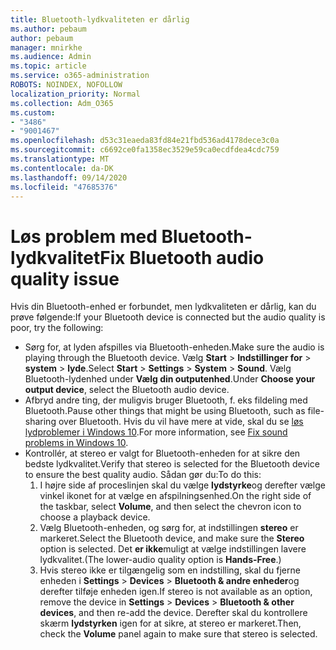```yaml
---
title: Bluetooth-lydkvaliteten er dårlig
ms.author: pebaum
author: pebaum
manager: mnirkhe
ms.audience: Admin
ms.topic: article
ms.service: o365-administration
ROBOTS: NOINDEX, NOFOLLOW
localization_priority: Normal
ms.collection: Adm_O365
ms.custom:
- "3486"
- "9001467"
ms.openlocfilehash: d53c31eaeda83fd84e21fbd536ad4178dece3c0a
ms.sourcegitcommit: c6692ce0fa1358ec3529e59ca0ecdfdea4cdc759
ms.translationtype: MT
ms.contentlocale: da-DK
ms.lasthandoff: 09/14/2020
ms.locfileid: "47685376"
---
```

# <a name="fix-bluetooth-audio-quality-issue"></a><span data-ttu-id="c267a-102">Løs problem med Bluetooth-lydkvalitet</span><span class="sxs-lookup"><span data-stu-id="c267a-102">Fix Bluetooth audio quality issue</span></span>

<span data-ttu-id="c267a-103">Hvis din Bluetooth-enhed er forbundet, men lydkvaliteten er dårlig, kan du prøve følgende:</span><span class="sxs-lookup"><span data-stu-id="c267a-103">If your Bluetooth device is connected but the audio quality is poor, try the following:</span></span>

- <span data-ttu-id="c267a-104">Sørg for, at lyden afspilles via Bluetooth-enheden.</span><span class="sxs-lookup"><span data-stu-id="c267a-104">Make sure the audio is playing through the Bluetooth device.</span></span> <span data-ttu-id="c267a-105">Vælg **Start**  >  **Indstillinger for**  >  **system**  >  **lyde**.</span><span class="sxs-lookup"><span data-stu-id="c267a-105">Select **Start** > **Settings** > **System** > **Sound**.</span></span> <span data-ttu-id="c267a-106">Vælg Bluetooth-lydenhed under **Vælg din outputenhed**.</span><span class="sxs-lookup"><span data-stu-id="c267a-106">Under **Choose your output device**, select the Bluetooth audio device.</span></span>
- <span data-ttu-id="c267a-107">Afbryd andre ting, der muligvis bruger Bluetooth, f. eks fildeling med Bluetooth.</span><span class="sxs-lookup"><span data-stu-id="c267a-107">Pause other things that might be using Bluetooth, such as file-sharing over Bluetooth.</span></span> <span data-ttu-id="c267a-108">Hvis du vil have mere at vide, skal du se [løs lydproblemer i Windows 10](https://support.microsoft.com/help/4520288/windows-10-fix-sound-problems).</span><span class="sxs-lookup"><span data-stu-id="c267a-108">For more information, see [Fix sound problems in Windows 10](https://support.microsoft.com/help/4520288/windows-10-fix-sound-problems).</span></span>
- <span data-ttu-id="c267a-109">Kontrollér, at stereo er valgt for Bluetooth-enheden for at sikre den bedste lydkvalitet.</span><span class="sxs-lookup"><span data-stu-id="c267a-109">Verify that stereo is selected for the Bluetooth device to ensure the best quality audio.</span></span> <span data-ttu-id="c267a-110">Sådan gør du:</span><span class="sxs-lookup"><span data-stu-id="c267a-110">To do this:</span></span> 
    1. <span data-ttu-id="c267a-111">I højre side af proceslinjen skal du vælge **lydstyrke**og derefter vælge vinkel ikonet for at vælge en afspilningsenhed.</span><span class="sxs-lookup"><span data-stu-id="c267a-111">On the right side of the taskbar, select **Volume**, and then select the chevron icon to choose a playback device.</span></span>
    2. <span data-ttu-id="c267a-112">Vælg Bluetooth-enheden, og sørg for, at indstillingen **stereo** er markeret.</span><span class="sxs-lookup"><span data-stu-id="c267a-112">Select the Bluetooth device, and make sure the **Stereo** option is selected.</span></span> <span data-ttu-id="c267a-113">Det **er ikke**muligt at vælge indstillingen lavere lydkvalitet.</span><span class="sxs-lookup"><span data-stu-id="c267a-113">(The lower-audio quality option is **Hands-Free**.)</span></span>
    3. <span data-ttu-id="c267a-114">Hvis stereo ikke er tilgængelig som en indstilling, skal du fjerne enheden i **Settings**  >  **Devices**  >  **Bluetooth & andre enheder**og derefter tilføje enheden igen.</span><span class="sxs-lookup"><span data-stu-id="c267a-114">If stereo is not available as an option, remove the device in **Settings** > **Devices** > **Bluetooth & other devices**, and then re-add the device.</span></span> <span data-ttu-id="c267a-115">Derefter skal du kontrollere skærm **lydstyrken** igen for at sikre, at stereo er markeret.</span><span class="sxs-lookup"><span data-stu-id="c267a-115">Then, check the **Volume** panel again to make sure that stereo is selected.</span></span>

